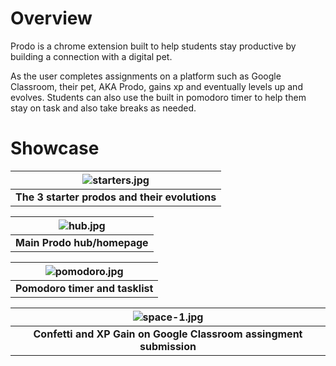 # Overview

Prodo is a chrome extension built to help students stay productive by building a connection with a digital pet.

As the user completes assignments on a platform such as Google Classroom, their pet, AKA Prodo, gains xp and eventually levels up and evolves. Students can also use the built in pomodoro timer to help them stay on task and also take breaks as needed. 

# Showcase
| ![starters.jpg](https://i.imgur.com/YgOYDXD.png) |
|:--:|
| <b>The 3 starter prodos and their evolutions</b>|

| ![hub.jpg](https://i.imgur.com/QoE4pIG.png) |
|:--:|
| <b>Main Prodo hub/homepage</b>|

| ![pomodoro.jpg](https://i.imgur.com/NsZ98A7.png) |
|:--:|
| <b>Pomodoro timer and tasklist</b>|

| ![space-1.jpg](https://i.imgur.com/P53crNN.png) |
|:--:|
| <b>Confetti and XP Gain on Google Classroom assingment submission</b>|

